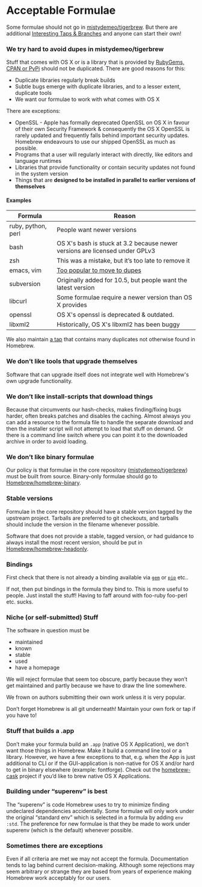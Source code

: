 # Acceptable Formulae
Some formulae should not go in
[mistydemeo/tigerbrew](https://github.com/mistydemeo/tigerbrew). But there are
additional [Interesting Taps & Branches](Interesting-Taps-&-Branches.md) and anyone can start their
own!

### We try hard to avoid dupes in mistydemeo/tigerbrew
Stuff that comes with OS X or is a library that is provided by
[RubyGems, CPAN or PyPi](https://github.com/mistydemeo/tigerbrew/blob/master/share/doc/homebrew/Gems,-Eggs-and-Perl-Modules.md)
should not be duplicated. There are good reasons for this:

* Duplicate libraries regularly break builds
* Subtle bugs emerge with duplicate libraries, and to a lesser extent,
duplicate tools
* We want our formulae to work with what comes with OS X

There are exceptions:

* OpenSSL - Apple has formally deprecated OpenSSL on OS X in favour of their own Security Framework
  & consequently the OS X OpenSSL is rarely updated and frequently falls behind important security updates.
  Homebrew endeavours to use our shipped OpenSSL as much
   as possible.
* Programs that a user will regularly interact with directly, like editors and
  language runtimes
* Libraries that provide functionality or contain security updates not found in
  the system version
* Things that are **designed to be installed in parallel to earlier versions of
  themselves**

#### Examples

  Formula         | Reason
  ---             | ---
  ruby, python, perl    | People want newer versions
  bash            | OS X's bash is stuck at 3.2 because newer versions are licensed under GPLv3
  zsh             | This was a mistake, but it’s too late to remove it
  emacs, vim      | [Too popular to move to dupes](https://github.com/Homebrew/homebrew/pull/21594#issuecomment-21968819)
  subversion      | Originally added for 10.5, but people want the latest version
  libcurl         | Some formulae require a newer version than OS X provides
  openssl         | OS X's openssl is deprecated & outdated.
  libxml2         | Historically, OS X's libxml2 has been buggy

We also maintain [a tap](https://github.com/Homebrew/homebrew-dupes) that
contains many duplicates not otherwise found in Homebrew.

### We don’t like tools that upgrade themselves
Software that can upgrade itself does not integrate well with Homebrew's own
upgrade functionality.

### We don’t like install-scripts that download things
Because that circumvents our hash-checks, makes finding/fixing bugs
harder, often breaks patches and disables the caching. Almost always you
can add a resource to the formula file to handle the
separate download and then the installer script will not attempt to load
that stuff on demand. Or there is a command line switch where you can
point it to the downloaded archive in order to avoid loading.

### We don’t like binary formulae
Our policy is that formulae in the core repository
([mistydemeo/tigerbrew](https://github.com/mistydemeo/tigerbrew)) must be built
from source. Binary-only formulae should go to
[Homebrew/homebrew-binary](https://github.com/Homebrew/homebrew-binary).

### Stable versions
Formulae in the core repository should have a stable version tagged by
the upstream project. Tarballs are preferred to git checkouts, and
tarballs should include the version in the filename whenever possible.

Software that does not provide a stable, tagged version, or had guidance to
always install the most recent version, should be put in
[Homebrew/homebrew-headonly](https://github.com/Homebrew/homebrew-headonly).

### Bindings
First check that there is not already a binding available via
[`gem`](http://rubygems.org/) or [`pip`](http://www.pip-installer.org/)
etc..

If not, then put bindings in the formula they bind to. This is more
useful to people. Just install the stuff! Having to faff around with
foo-ruby foo-perl etc. sucks.

### Niche (or self-submitted) Stuff<a name="Niche_Stuff"></a>
The software in question must be
* maintained
* known
* stable
* used
* have a homepage

We will reject formulae that seem too obscure, partly because they won’t
get maintained and partly because we have to draw the line somewhere.

We frown on authors submitting their own work unless it is very popular.

Don’t forget Homebrew is all git underneath! Maintain your own fork or
tap if you have to!

### Stuff that builds a .app
Don’t make your formula build an `.app` (native OS X Application), we
don’t want those things in Homebrew. Make it build a command line tool
or a library. However, we have a few exceptions to that, e.g. when the
App is just additional to CLI or if the GUI-application is non-native
for OS X and/or hard to get in binary elsewhere (example: fontforge).
Check out the [homebrew-cask](https://github.com/caskroom/homebrew-cask)
project if you’d like to brew native OS X Applications.

### Building under “superenv” is best
The “superenv” is code Homebrew uses to try to minimize finding
undeclared dependencies accidentally. Some formulae will only work under
the original “standard env” which is selected in a formula by adding
`env :std`. The preference for new formulae is that they be made to
work under superenv (which is the default) whenever possible.

### Sometimes there are exceptions
Even if all criteria are met we may not accept the formula.
Documentation tends to lag behind current decision-making. Although some
rejections may seem arbitrary or strange they are based from years of
experience making Homebrew work acceptably for our users.

